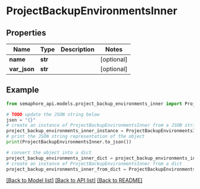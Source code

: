 # ProjectBackupEnvironmentsInner


## Properties

Name | Type | Description | Notes
------------ | ------------- | ------------- | -------------
**name** | **str** |  | [optional] 
**var_json** | **str** |  | [optional] 

## Example

```python
from semaphore_api.models.project_backup_environments_inner import ProjectBackupEnvironmentsInner

# TODO update the JSON string below
json = "{}"
# create an instance of ProjectBackupEnvironmentsInner from a JSON string
project_backup_environments_inner_instance = ProjectBackupEnvironmentsInner.from_json(json)
# print the JSON string representation of the object
print(ProjectBackupEnvironmentsInner.to_json())

# convert the object into a dict
project_backup_environments_inner_dict = project_backup_environments_inner_instance.to_dict()
# create an instance of ProjectBackupEnvironmentsInner from a dict
project_backup_environments_inner_from_dict = ProjectBackupEnvironmentsInner.from_dict(project_backup_environments_inner_dict)
```
[[Back to Model list]](../README.md#documentation-for-models) [[Back to API list]](../README.md#documentation-for-api-endpoints) [[Back to README]](../README.md)



